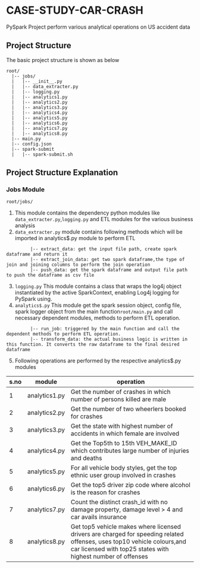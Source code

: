 # CASE-STUDY-CAR-CRASH
 PySpark Project perform various analytical operations on US accident data
 
## Project Structure
The basic project structure is shown as below

```
root/
  |-- jobs/
  |   |-- __init__.py
  |   |-- data_extracter.py
  |   |-- logging.py
  |   |-- analytics1.py
  |   |-- analytics2.py
  |   |-- analytics3.py
  |   |-- analytics4.py
  |   |-- analytics5.py
  |   |-- analytics6.py
  |   |-- analytics7.py
  |   |-- analytics8.py
  |-- main.py
  |-- config.json
  |-- spark-submit
  |   |-- spark-submit.sh
```

## Project Structure Explanation
### Jobs Module 
```root/jobs/```
1. This module contains the dependency python modules like ```data_extracter.py```,```logging.py``` and ETL modules for the various business analysis
2. ```data_extracter.py``` module contains following methods which will be imported in analytics$.py module to perform ETL
```
         |-- extract_data: get the input file path, create spark dataframe and return it
         |-- extract_join_data: get two spark dataframe,the type of join and joining columns to perform the join operation
         |-- push_data: get the spark dataframe and output file path to push the dataframe as csv file
```
3. ```logging.py``` This module contains a class that wraps the log4j object instantiated by the active SparkContext, enabling Log4j logging for PySpark using.
4. ```analytics$.py``` This module get the spark session object, config file, spark logger object from the main function```root/main.py``` and call necessary dependent modules, methods to perform ETL operation.
```
         |-- run_job: triggered by the main function and call the dependent methods to perform ETL operation.
         |-- transform_data: the actual business logic is written in this function. It converts the raw dataframe to the final desired dataframe
```
5. Following operations are performed by the respective analytics$.py modules


| s.no | module        | operation                                                                                                                                                                               |
|------|---------------|-----------------------------------------------------------------------------------------------------------------------------------------------------------------------------------------|
| 1    | analytics1.py | Get the number of crashes in which number of persons killed are male                                                                                                                    |
| 2    | analytics2.py | Get the number of two wheerlers booked for crashes                                                                                                                                      |
| 3    | analytics3.py | Get the state with highest number of accidents in which female are involved                                                                                                             |
| 4    | analytics4.py | Get the Top5th to 15th VEH_MAKE_ID which contributes large number of injuries and deaths                                                                                                |
| 5    | analytics5.py | For all vehicle body styles, get the top ethnic user group involved in crashes                                                                                                                  |
| 6    | analytics6.py | Get the top5 driver zip code where alcohol is the reason for crashes                                                                                                                    |
| 7    | analytics7.py | Count the distinct crash_id with no damage property, damage level > 4 and car avails insurance                                                                                     |
| 8    | analytics8.py | Get top5 vehicle makes where licensed drivers are charged for speeding related offenses, uses top10 vehicle colours,and car licensed with top25 states with highest number of offenses |

